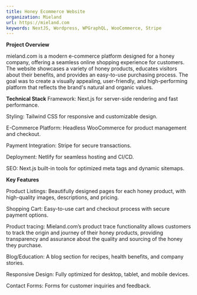 ```yaml
---
title: Honey Ecommerce Website
organization: Mieland
url: https://mieland.com
keywords: NextJS, Wordpress, WPGraphQL, WooCommerce, Stripe
---
```


**Project Overview**

mieland.com is a modern e-commerce platform designed for a honey company, offering a seamless online shopping experience for customers. The website showcases a variety of honey products, educates visitors about their benefits, and provides an easy-to-use purchasing process. The goal was to create a visually appealing, user-friendly, and high-performing platform that reflects the brand's natural and organic values.

**Technical Stack**
Framework: Next.js for server-side rendering and fast performance.

Styling: Tailwind CSS for responsive and customizable design.

E-Commerce Platform: Headless WooCommerce for product management and checkout.

Payment Integration: Stripe for secure transactions.

Deployment: Netlify for seamless hosting and CI/CD.

SEO: Next.js built-in tools for optimized meta tags and dynamic sitemaps.

**Key Features**

Product Listings: Beautifully designed pages for each honey product, with high-quality images, descriptions, and pricing.

Shopping Cart: Easy-to-use cart and checkout process with secure payment options.

Product tracing: Mieland.com’s product trace functionality allows customers to track the origin and journey of their honey products, providing transparency and assurance about the quality and sourcing of the honey they purchase.

Blog/Education: A blog section for recipes, health benefits, and company stories.

Responsive Design: Fully optimized for desktop, tablet, and mobile devices.

Contact Forms: Forms for customer inquiries and feedback.
